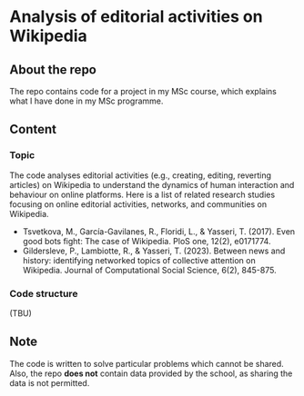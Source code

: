 # Analysis of editorial activities on Wikipedia

## About the repo

The repo contains code for a project in my MSc course, which explains what I have done in my MSc programme.

## Content

### Topic

The code analyses editorial activities (e.g., creating, editing, reverting articles) on Wikipedia to understand the dynamics of human interaction and behaviour on online platforms.
Here is a list of related research studies focusing on online editorial activities, networks, and communities on Wikipedia.

-  Tsvetkova, M., García-Gavilanes, R., Floridi, L., & Yasseri, T. (2017). Even good bots fight: The case of Wikipedia. PloS one, 12(2), e0171774.
-  Gildersleve, P., Lambiotte, R., & Yasseri, T. (2023). Between news and history: identifying networked topics of collective attention on Wikipedia. Journal of Computational Social Science, 6(2), 845-875.

### Code structure

(TBU)

## Note

The code is written to solve particular problems which cannot be shared. Also, the repo **does not** contain data provided by the school, as sharing the data is not permitted.
